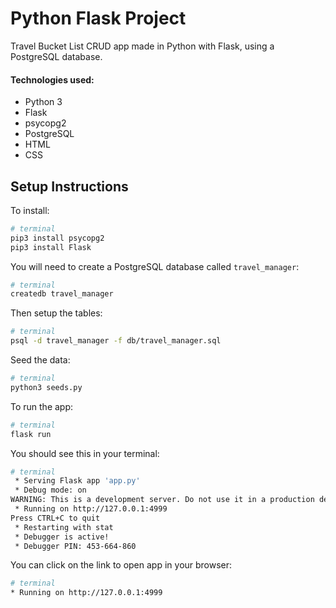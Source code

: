 # Python Flask Project 

Travel Bucket List CRUD app made in Python with Flask, using a PostgreSQL database.

#### Technologies used:
- Python 3
- Flask
- psycopg2
- PostgreSQL
- HTML
- CSS

## Setup Instructions

To install:

```bash
# terminal
pip3 install psycopg2
pip3 install Flask
```

You will need to create a PostgreSQL database called `travel_manager`:

```bash
# terminal
createdb travel_manager
```

Then setup the tables:

```bash
# terminal
psql -d travel_manager -f db/travel_manager.sql
```

Seed the data:

```bash 
# terminal
python3 seeds.py
```

To run the app:
```bash
# terminal
flask run
```

You should see this in your terminal: 
```bash
# terminal 
 * Serving Flask app 'app.py'
 * Debug mode: on
WARNING: This is a development server. Do not use it in a production deployment. Use a production WSGI server instead.
 * Running on http://127.0.0.1:4999
Press CTRL+C to quit
 * Restarting with stat
 * Debugger is active!
 * Debugger PIN: 453-664-860
 ```
 
 You can click on the link to open app in your browser:
 ```bash
 # terminal
 * Running on http://127.0.0.1:4999
 ```




